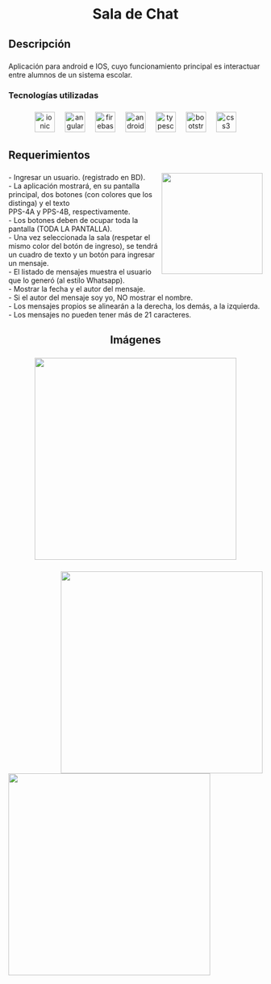 <h1 align="center">Sala de Chat</h1>

###

<h2 align="left">Descripción</h2>

###

<p align="left">Aplicación para android e IOS, cuyo funcionamiento principal es interactuar entre alumnos de un sistema escolar.</p>

###

<h3 align="left">Tecnologías utilizadas</h3>

###

<div align="center">
  <img src="https://cdn.simpleicons.org/ionic/3880FF" height="40" alt="ionic logo"  />
  <img width="12" />
  <img src="https://cdn.jsdelivr.net/gh/devicons/devicon/icons/angularjs/angularjs-original.svg" height="40" alt="angularjs logo"  />
  <img width="12" />
  <img src="https://cdn.jsdelivr.net/gh/devicons/devicon/icons/firebase/firebase-plain.svg" height="40" alt="firebase logo"  />
  <img width="12" />
  <img src="https://cdn.jsdelivr.net/gh/devicons/devicon/icons/androidstudio/androidstudio-original.svg" height="40" alt="androidstudio logo"  />
  <img width="12" />
  <img src="https://cdn.jsdelivr.net/gh/devicons/devicon/icons/typescript/typescript-original.svg" height="40" alt="typescript logo"  />
  <img width="12" />
  <img src="https://cdn.jsdelivr.net/gh/devicons/devicon/icons/bootstrap/bootstrap-original.svg" height="40" alt="bootstrap logo"  />
  <img width="12" />
  <img src="https://cdn.jsdelivr.net/gh/devicons/devicon/icons/css3/css3-original.svg" height="40" alt="css3 logo"  />
</div>

###

<h2 align="left">Requerimientos</h2>

###

<img align="right" height="200" src="https://github.com/sergiocardozo/SalaDeChat-PPS/assets/52476421/2f576704-6881-46f1-9761-a7540d7ae3e3"  />

###

<p align="left">- Ingresar un usuario. (registrado en BD).<br>- La aplicación mostrará, en su pantalla principal, dos botones (con colores que los distinga) y el texto<br>PPS-4A y PPS-4B, respectivamente.<br>- Los botones deben de ocupar toda la pantalla (TODA LA PANTALLA).<br>- Una vez seleccionada la sala (respetar el mismo color del botón de ingreso), se tendrá un cuadro de texto y un botón para ingresar un mensaje.<br>- El listado de mensajes muestra el usuario que lo generó (al estilo Whatsapp).<br>- Mostrar la fecha y el autor del mensaje.<br>- Si el autor del mensaje soy yo, NO mostrar el nombre.<br>- Los mensajes propios se alinearán a la derecha, los demás, a la izquierda.<br>- Los mensajes no pueden tener más de 21 caracteres.</p>

###

<h2 align="center">Imágenes</h2>

###

<div align="center">
  <img height="400" src="https://github.com/sergiocardozo/SalaDeChat-PPS/assets/52476421/becc5619-9290-47c0-8714-a1694f488888"  />
</div>

###

<img align="right" height="400" src="https://github.com/sergiocardozo/SalaDeChat-PPS/assets/52476421/e39b59f1-eb83-4517-b8f3-bb8211eb3dc0"  />

###

<img align="left" height="400" src="https://github.com/sergiocardozo/SalaDeChat-PPS/assets/52476421/6fca1964-1fe6-485d-81a5-3cac23cc4e9d"  />

###